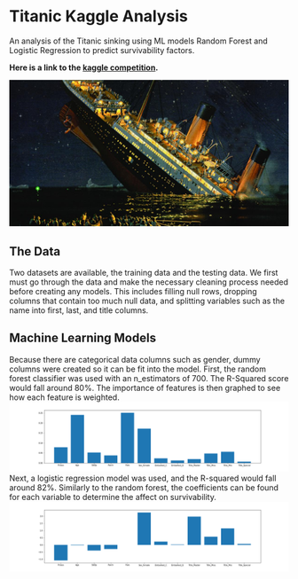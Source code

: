 # Titanic Kaggle Analysis

An analysis of the Titanic sinking using ML models Random Forest and Logistic Regression to predict survivability factors.

**Here is a link to the [kaggle competition](https://www.kaggle.com/c/titanic).**

![screenshot](imgs/titanic-ship.jpg)

## The Data
Two datasets are available, the training data and the testing data. We first must go through the data and make the necessary cleaning process needed before creating any models. This includes filling null rows, dropping columns that contain too much null data, and splitting variables such as the name into first, last, and title columns.

## Machine Learning Models
Because there are categorical data columns such as gender, dummy columns were created so it can be fit into the model. First, the random forest classifier was used with an n_estimators of 700. The R-Squared score would fall around 80%. The importance of features is then graphed to see how each feature is weighted.
![graph1](pngs/random_forest_weights.png)
Next, a logistic regression model was used, and the R-squared would fall around 82%. Similarly to the random forest, the coefficients can be found for each variable to determine the affect on survivability.
![graph2](pngs/logistic_regression_coefs.png)